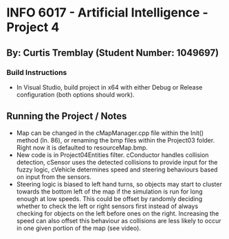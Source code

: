 # INFO 6017 - Artificial Intelligence - Project 4
## By: Curtis Tremblay (Student Number: 1049697)


### Build Instructions
- In Visual Studio, build project in x64 with either Debug or Release configuration (both options should work).
## Running the Project / Notes

- Map can be changed in the cMapManager.cpp file within the Init() method (ln. 86), or renaming the bmp files within the Project03 folder. Right now it is defaulted to resourceMap.bmp.
- New code is in Project04Entities filter. cConductor handles collision detection, cSensor uses the detected collisions to provide input for the fuzzy logic, cVehicle determines speed and steering behaviours based on input from the sensors.
- Steering logic is biased to left hand turns, so objects may start to cluster towards the bottom left of the map if the simulation is run for long enough at low speeds. This could be offset by randomly deciding whether to check the left or right sensors first instead of always checking for objects on the left before ones on the right. Increasing the speed can also offset this behaviour as collisions are less likely to occur in one given portion of the map (see video).